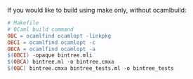 If you would like to build using make only, without ocamlbuild:

```Makefile
# Makefile
# OCaml build command
OBC = ocamlfind ocamlopt -linkpkg
OBCI = ocamlfind ocamlopt -c
OBCA = ocamlfind ocamlopt -a
$(OBCI) -opaque bintree.mli
$(OBCA) bintree.ml -o bintree.cmxa
$(OBC) bintree.cmxa bintree_tests.ml -o bintree_tests
```
